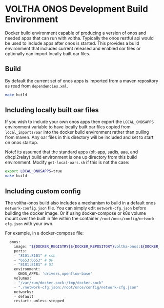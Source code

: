 # VOLTHA ONOS Development Build Environment

Docker build environment capable of producing a version of onos and needed apps that can run with voltha.  Typically the onos restful api would be used to include apps after onos is started.  This provides a build environment that includes current released and enabled oar files or optionally can import locally built oar files.


## Build

By default the current set of onos apps is imported from a maven repository as read from `dependencies.xml`.  
```sh
make build
```


## Including locally built oar files

If you wish to include your own onos apps then export the `LOCAL_ONOSAPPS` environment variable to have locally built oar files copied from `local_imports/oar` into the docker build environment rather than pulling from maven.  Any oar files in this directory will be included and set to start on onos startup.  

Note!  its assumed that the standard apps (olt-app, sadis, aaa, and dhcpl2relay) build environment is one up directory from this build environment.  Modify `get-local-oars.sh` if this is not the case:

```sh
export LOCAL_ONOSAPPS=true
make build
```

## Including custom config

The voltha-onos build also includes a mechanism to build in a default onos `network-config.json` file.   You can simply edit `network-cfg.json` before building the docker image.  Or if using docker-compose or k8s volume mount over the built in file within the container `/root/onos/config/network-cfg.json` with your own.

For example, in a docker-compose file:

```sh
  onos:
    image: "${DOCKER_REGISTRY}${DOCKER_REPOSITORY}voltha-onos:${DOCKER_TAG}"
    ports:
    - "8101:8101" # ssh
    - "6653:6653" # OF
    - "8181:8181" # UI
    environment:
      ONOS_APPS: 'drivers,openflow-base'
    volumes:
    - "/var/run/docker.sock:/tmp/docker.sock"
    - "./network-cfg.json:/root/onos/config/network-cfg.json"
    networks:
    - default
    restart: unless-stopped
```
